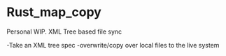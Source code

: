 # Rust_map_copy
Personal WIP. XML Tree based file sync 

-Take an XML tree spec 
-overwrite/copy over local files to the live system

